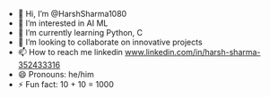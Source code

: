 - 👋 Hi, I’m @HarshSharma1080
- 👀 I’m interested in AI ML
- 🌱 I’m currently learning Python, C 
- 💞️ I’m looking to collaborate on innovative projects
- 📫 How to reach me linkedin www.linkedin.com/in/harsh-sharma-352433316
- 😄 Pronouns: he/him
- ⚡ Fun fact: 10 + 10 = 1000

<!---
HarshSharma1080/HarshSharma1080 is a ✨ special ✨ repository because its `README.md` (this file) appears on your GitHub profile.
You can click the Preview link to take a look at your changes.
--->
